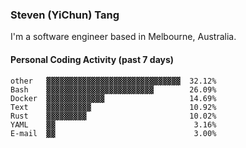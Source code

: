 ### Steven (YiChun) Tang

I'm a software engineer based in Melbourne, Australia.

#### Personal Coding Activity (past 7 days)
```
other   ▓▓▓▓▓▓▓▓▓▓▓▓▓▓▓▓▓▓▓▓▓▓▓▓▓▓▓▓▓▓  32.12%
Bash    ▓▓▓▓▓▓▓▓▓▓▓▓▓▓▓▓▓▓▓▓▓▓▓▓        26.09%
Docker  ▓▓▓▓▓▓▓▓▓▓▓▓▓                   14.69%
Text    ▓▓▓▓▓▓▓▓▓▓                      10.92%
Rust    ▓▓▓▓▓▓▓▓▓                       10.02%
YAML    ▓▓                               3.16%
E-mail  ▓▓                               3.00%
```

